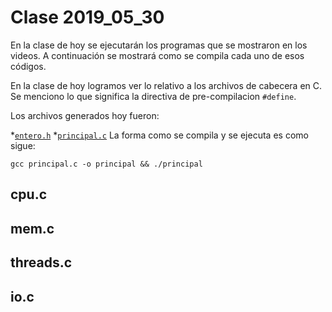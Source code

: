 # Clase 2019_05_30

En la clase de hoy se ejecutarán los programas que se mostraron en los videos. A continuación se mostrará como se compila cada uno de esos códigos.

En la clase de hoy logramos ver lo relativo a los archivos de cabecera en C. Se menciono lo que significa la directiva de pre-compilacion `#define`.

Los archivos generados hoy fueron:

*[`entero.h`](entero)
*[`principal.c`](principal.c)
La forma como se compila y se ejecuta es como sigue:                            
                                                                                
```                                                                             
gcc principal.c -o principal && ./principal
```  
## cpu.c

## mem.c

## threads.c

## io.c

